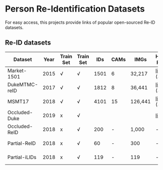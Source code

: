 # Person Re-Identification Datasets

For easy access, 
this projects provide links of popular open-sourced Re-ID datasets.

## Re-ID datasets

| Dataset       | Year | Train Set | Train Set | IDs  | CAMs | IMGs    | Home Page                                                            | Google Drive                                                                               | Baidu Disk                                                     | One Drive  |
|---------------|------|-----------|-----------|------|------|---------|----------------------------------------------------------------------|--------------------------------------------------------------------------------------------|----------------------------------------------------------------|------------|
| Market-1501   | 2015 | √         | √         | 1501 | 6    | 32,217  | [link](http://www.liangzheng.com.cn/Project/project_reid.html) (404) | [link](https://drive.google.com/file/d/1M8m1SYjx15Yi12-XJ-TV6nVJ_ID1dNN5/view?usp=sharing) | -                                                              | -          |
| DukeMTMC-reID | 2017 | √         | √         | 1812 | 8    | 36,441  | [link](http://vision.cs.duke.edu/DukeMTMC/) (404)                    | [link](https://drive.google.com/file/d/11FxmKe6SZ55DSeKigEtkb-xQwuq6hOkE/view?usp=sharing) | [link](https://pan.baidu.com/s/1GQfrzbS_2tFZWRNr22hNqg) (35gt)  | -          |
| MSMT17        | 2018 | √         | √         | 4101 | 15   | 126,441 | [link](http://www.pkuvmc.com/publications/msmt17.html) (404)         | [link](https://drive.google.com/file/d/11X_ZYdAvP2-dEmQLvv3To1apO_arc3d9/view?usp=sharing) | [link](https://pan.baidu.com/s/1kiwUZxGie01ENId5AA8W7A) (ebb1)  | -          |
| Occluded-Duke | 2019 | x         | √         |      |      |         | [link](https://github.com/lightas/Occluded-DukeMTMC-Dataset)         | -                                                                                          | -                                                              | -          |
| Occluded-ReID | 2018 | x         | √         | 200  | -    | 1,000   | -                                                                    | [link](https://drive.google.com/file/d/1rba7DluxolBl1QD5nTF7iX3UBTGSDp06/view?usp=sharing) | [link](https://pan.baidu.com/s/1HA8piyNu7aB8f_KeYVifBw) (ht6a) | -          |
| Partial-ReID  | 2018 | x         | √         | 60   | -    | 300     | -                                                                    | -                                                                                          | [link](https://pan.baidu.com/s/1a_ZYwqNTfvDQPTBgTBSy3Q) (qs93) | -          |
| Partial-iLIDs | 2018 | x         | √         | 119  | -    | 119     | -                                                                    | -                                                                                          | [link](https://pan.baidu.com/s/1a_ZYwqNTfvDQPTBgTBSy3Q) (qs93) | -          |

